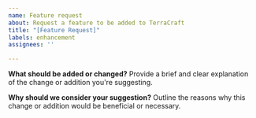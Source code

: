```yaml
---
name: Feature request
about: Request a feature to be added to TerraCraft
title: "[Feature Request]"
labels: enhancement
assignees: ''

---
```


**What should be added or changed?**
Provide a brief and clear explanation of the change or addition you're suggesting.

**Why should we consider your suggestion?**
Outline the reasons why this change or addition would be beneficial or necessary.

